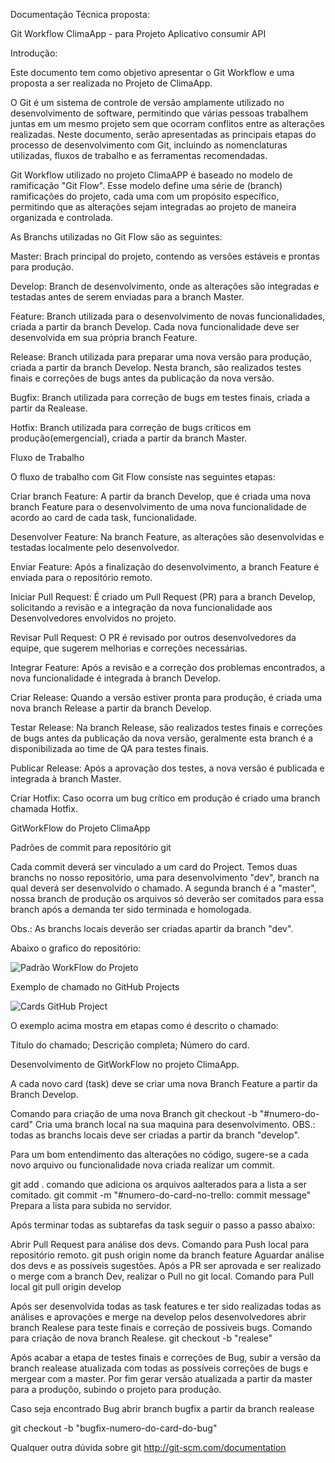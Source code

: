 

Documentação Técnica proposta: 

Git Workflow ClimaApp - para Projeto Aplicativo consumir API 

Introdução: 

Este documento tem como objetivo apresentar o Git Workflow e uma proposta a ser realizada no Projeto de ClimaApp. 

O Git é um sistema de controle de versão amplamente utilizado no desenvolvimento de software, permitindo que várias pessoas trabalhem juntas em um mesmo projeto sem que ocorram conflitos entre as alterações realizadas. Neste documento, serão apresentadas as principais etapas do processo de desenvolvimento com Git, incluindo as nomenclaturas utilizadas, fluxos de trabalho e as ferramentas recomendadas.

Git Workflow utilizado no projeto ClimaAPP é baseado no modelo de ramificação "Git Flow". Esse modelo define uma série de (branch) ramificações do projeto, cada uma com um propósito específico, permitindo que as alterações sejam integradas ao projeto de maneira organizada e controlada.

As Branchs utilizadas no Git Flow são as seguintes:

Master: Brach principal do projeto, contendo as versões estáveis e prontas para produção. 

Develop: Branch de desenvolvimento, onde as alterações são integradas e testadas antes de serem enviadas para a branch Master. 

Feature: Branch utilizada para o desenvolvimento de novas funcionalidades, criada a partir da branch Develop. Cada nova funcionalidade deve ser desenvolvida em sua própria branch Feature. 

Release: Branch utilizada para preparar uma nova versão para produção, criada a partir da branch Develop. Nesta branch, são realizados testes finais e correções de bugs antes da publicação da nova versão. 

Bugfix: Branch utilizada para correção de bugs em testes finais, criada a partir da Realease. 

Hotfix: Branch utilizada para correção de bugs críticos em produção(emergencial), criada a partir da branch Master. 

Fluxo de Trabalho 

O fluxo de trabalho com Git Flow consiste nas seguintes etapas:

Criar branch Feature: A partir da branch Develop, que é criada uma nova branch Feature para o desenvolvimento de uma nova funcionalidade de acordo ao card de cada task, funcionalidade. 

Desenvolver Feature: Na branch Feature, as alterações são desenvolvidas e testadas localmente pelo desenvolvedor. 

Enviar Feature: Após a finalização do desenvolvimento, a branch Feature é enviada para o repositório remoto. 

Iniciar Pull Request: É criado um Pull Request (PR) para a branch Develop, solicitando a revisão e a integração da nova funcionalidade aos Desenvolvedores envolvidos no projeto. 

Revisar Pull Request: O PR é revisado por outros desenvolvedores da equipe, que sugerem melhorias e correções necessárias. 

Integrar Feature: Após a revisão e a correção dos problemas encontrados, a nova funcionalidade é integrada à branch Develop. 

Criar Release: Quando a versão estiver pronta para produção, é criada uma nova branch Release a partir da branch Develop. 

Testar Release: Na branch Release, são realizados testes finais e correções de bugs antes da publicação da nova versão, geralmente esta branch é a disponibilizada ao time de QA para testes finais. 

Publicar Release: Após a aprovação dos testes, a nova versão é publicada e integrada à branch Master. 

Criar Hotfix: Caso ocorra um bug crítico em produção é criado uma branch chamada Hotfix.


GitWorkFlow do Projeto ClimaApp

Padrões de commit para repositório git

Cada commit deverá ser vinculado a um card do Project. Temos duas branchs no nosso repositório, uma para desenvolvimento "dev", branch na qual deverá ser desenvolvido o chamado. 
A segunda branch é a "master", nossa branch de produção os arquivos só deverão ser comitados para essa branch após a demanda ter sido terminada e homologada. 

Obs.: As branchs locais deverão ser criadas apartir da branch "dev".

Abaixo o grafico do repositório:

![Padrão WorkFlow do Projeto](https://codigomaromba.files.wordpress.com/2019/01/gitflow-1.png)

Exemplo de chamado no GitHub Projects

![Cards GitHub Project](https://docs.github.com/assets/cb-110288/images/help/projects/project-board-basic-kanban-template.png)

O exemplo acima mostra em etapas como é descrito o chamado:

Titulo do chamado;
Descrição completa;
Número do card.

Desenvolvimento de GitWorkFlow no projeto ClimaApp. 

A cada novo card (task) deve se criar uma nova Branch Feature a partir da Branch Develop. 

Comando para criação de uma nova Branch 
git checkout -b "#numero-do-card" Cria uma branch local na sua maquina para desenvolvimento. OBS.: todas as branchs locais deve ser criadas a partir da branch "develop".

Para um bom entendimento das alterações no código, sugere-se a cada novo arquivo ou funcionalidade nova criada realizar um commit.

git add . comando que adiciona os arquivos aalterados para a lista a ser comitado.
git commit -m "#numero-do-card-no-trello: commit message" Prepara a lista para subida no servidor.

Após terminar todas as subtarefas da task seguir o passo a passo abaixo:

Abrir Pull Request para análise dos devs. 
Comando para Push local para repositório remoto. 
git push origin nome da branch feature
Aguardar análise dos devs e as possíveis sugestões.
Após a PR ser aprovada e ser realizado o merge com a branch Dev, realizar o Pull no git local. 
Comando para Pull local
git pull origin develop

Após ser desenvolvida todas as task features e ter sido realizadas todas as análises e aprovações e merge na develop pelos desenvolvedores abrir branch Realese para teste finais e correção de possíveis bugs. 
Comando para criação de nova branch Realese. 
git checkout -b "realese"

Após acabar a etapa de testes finais e correções de Bug, subir a versão da branch realease atualizada com todas as possíveis correções de bugs e mergear com a master. 
Por fim gerar versão atualizada a partir da master para a produçõo, subindo o projeto para produção.

Caso seja encontrado Bug abrir branch bugfix a partir da branch realease

git checkout -b "bugfix-numero-do-card-do-bug"


Qualquer outra dúvida sobre git http://git-scm.com/documentation





